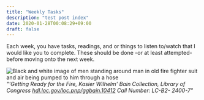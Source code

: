 ```yaml
---
title: "Weekly Tasks"
description: "test post index"
date: 2020-01-28T00:08:29+09:00
draft: false
---
```


Each week, you have tasks, readings, and or things to listen to/watch that I would like you to complete. These should be done -or at least attempted- before moving onto the next week.

![Black and white image of men standing around man in old fire fighter suit and air being pumped to him through a hose](/images/2163099221_eb9ab72268.jpg)
_"'Getting Ready for the Fire, Kasier Wilhelm' Bain Collection, Library of Congress [hdl.loc.gov/loc.pnp/ggbain.10412](https://hdl.loc.gov/loc.pnp/ggbain.10412) Call Number: LC-B2- 2400-7"_
